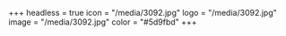 +++
headless = true
icon = "/media/3092.jpg"
logo = "/media/3092.jpg"
image = "/media/3092.jpg"
color = "#5d9fbd"
+++
